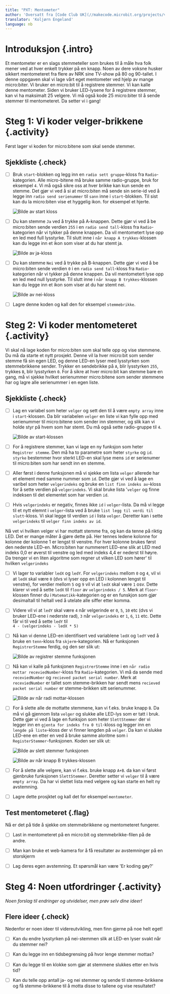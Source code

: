 ```yaml
---
title: "PXT: Mentometer"
author: 'Oversatt fra [Code Club UK](//makecode.microbit.org/projects/voting-machine)'
translator: 'Koljørn Engeland'
language: nb
---
```



# Introduksjon {.intro}

Et mentometer er en slags stemmeteller som brukes til å måle hva folk mener ved
at hver enkelt trykker på en knapp. Noen av dere voksne husker sikkert mentometeret 
fra flere av NRK sine TV-show på 80 og 90-tallet. I denne oppgaven skal vi lage 
vårt eget mentometer ved hjelp av mange micro:biter. Vi bruker en micro:bit til 
å registrere stemmer. Vi kan kalle denne mentometer. Siden vi bruker LED-lysene 
for å registrere stemmer, kan vi ha maksimalt 25 velgere. Vi må også kode 25 
micro:biter til å sende stemmer til mentometeret. Da setter vi i gang!


# Steg 1: Vi koder velger-brikkene {.activity}

Først lager vi koden for micro:bitene som skal sende stemmer. 

## Sjekkliste {.check}

- [ ] Bruk `start`-blokken og legg inn en `radio sett gruppe`-kloss fra 
`Radio`-kategorien. Alle micro-bitene må bruke samme radio-gruppe, bruk 
for eksempel `4`. Vi må også sikre oss at hver brikke kan kun sende en 
stemme. Det gjør vi ved å si at micro:biten må sende sin serie-id ved å 
legge inn `radio send serienummer` til `sann` inne i `start`-blokken. 
Til sist kan du la micro:biten vise et hyggelig ikon. for eksempel et 
hjerte.

	![Bilde av start kloss](start_mentometer.png)

- [ ] Du kan stemme `Ja` ved å trykke på A-knappen. Dette gjør vi ved
å be micro:biten sende verdien `255` i en `radio send tall`-kloss fra 
`Radio`-kategorien når vi tykker på denne knappen. Da vil mentometert 
lyse opp en led med full lysstyrke. Til slutt inne i 
`når knapp A trykkes`-klossen kan du legge inn et ikon som viser at du 
har stemt ja.

	![Bilde av ja-kloss](stem_ja.png)

- [ ] Du kan stemme `Nei` ved å trykke på B-knappen. Dette gjør vi ved
å be micro:biten sende verdien `0` i en `radio send tall`-kloss fra 
`Radio`-kategorien når vi tykker på denne knappen. Da vil mentometert 
lyse opp en led med null lysstyrke. Til slutt inne i 
`når knapp B trykkes`-klossen kan du legge inn et ikon som viser at du 
har stemt nei.

	![Bilde av nei-kloss](stem_nei.png)

- [ ] Lagre denne koden og kall den for eksempel `stemmebrikke`. 

# Steg 2: Vi koder mentometeret {.activity}

Vi skal nå lage koden for micro:biten som skal telle opp og vise stemmene.
Du må da starte et nytt prosjekt. 
Denne vil la hver micro:bit som sender stemme få sin egen LED, og denne 
LED-en lyser med lysstyrken som stemmebrikkene sender. Trykker en sendebrikke
på `A`, blir lysstyrken `255`, trykkes `B`, blir lysstyrken `0`. 
For å sikre at hver micro:bit kan stemme bare en gang, må 
vi sjekke hvilket serienummer micro:bitene som sender stemmene har og lagre
alle serienummer i en egen liste.

## Sjekkliste {.check}

- [ ] Lag en variabel som heter `velger` og sett den til å være `empty array` 
inne i `start`-klossen. Da blir variabelen `velger` en liste vi kan fylle opp 
med serienummer til micro:bitene som sender inn stemmer, og slik kan vi holde 
styr på hvem som har stemt. Du må også sette radio-gruppe til `4`.  

	![Bilde av start-klossen](start.png)
 
- [ ] For å registrere stemmer, kan vi lage en ny funksjon som heter 
`Registrer stemme`. Den må ha to parametre som heter `styrke` og `id`. 
`styrke` bestemmer hvor sterkt LED-en skal lyse mens `id` er serienumer
til micro:biten som har sendt inn en stemme.

- [ ] Aller først i denne funksjonen må vi sjekke om lista `velger` allerede 
har et element med samme nummer som `id`. Dette gjør vi ved å lage en 
varibel som heter `velgerindeks` og bruke en `list finn indeks av`-kloss for 
å sette verdien på `velgerindeks`. Vi skal bruke lista '`velger` og finne 
indeksen til det elementet som har verdien `id`.

- [ ] Hvis `velgerindeks` er negativ, finnes ikke `id` i `velger`-lista. Da 
må vi legge til et nytt elemnt i `velger`-lista ved å bruke 
`list legg til verdi til slutt`-kloss. Vi skal legge til verdien `id` 
i lista `velger`. Deretter kan i sette `velgerindeks` til 
`velger finn indeks av id`.
 
Nå vet vi hvilken velger vi har mottatt stemme fra, og kan da tenne på 
riktig LED. Det er mange måter å gjøre dette på. Her tennes ledene kolonne 
for kolonne der kolonne 1 er lengst til venstre. For hver kolonne brukes 
først den nederste LED-en. Micro:biten har nummerert LED-ene slik at LED
med indeks 0,0 er øverst til venstre og led med indeks 4,4 er nederst til 
høyre. Da trenger vi en liten algoritme som regner ut vilken LED som hører'
til hvilken `velgerindeks`

- [ ] Vi lager to variabler `ledX` og `ledY`. For `velgerindeks` mellom `0` 
og `4`, vil vi at `ledX` skal være `0` (dvs vi lyser opp en LED i kolonnen 
lengst til venstre), for verdier mellom `5` og `9` vil vi at `ledX` skal 
være `1` osv. Dette klarer vi ved å sette `ledX` til `floor` av 
`velgerindeks / 5`. Merk at `floor`-klossen finner du i `Matematikk`-kategorien 
og er en funskjon som gjør desimaltall til heltall ved å utelate alle siffer 
etter komma.

- [ ] Videre vil vi at `ledY` skal være `4` når velgerinde er `0`, `5`, 
`10` etc (dvs vi bruker LED-ene i nederste rad), `3` når `velgerindeks` 
er `1`, `6`, `11` etc. Dette får vi til ved å sette `ledY` til  
`4 - (velgerindeks - ledX * 5)`

 - [ ] Nå kan vi denne LED-en identifisert ved variablene `ledX` og `ledY`
 ved å bruke en `tenn`-kloss fra `skjerm`-kategorien. Nå er funksjonen
`RegistrerStemme` ferdig, og den ser slik ut:

	![Bilde av registrer stemme funksjonen](registrer_stemme.png) 

 - [ ] Nå kan vi kalle på funksjonen `RegistrerStemme` inne i en 
`når radio mottar receviedNumber`-kloss fra `Radio`-kategorien. 
Vi må da sende med `receviedNumber` og 
`recieved packet serial number`. Merk at `receviedNumber` er tallet som
stemme-brikken har sendt mens `recieved packet serial number` er 
stemme-brikken sitt serienummer.

	![Bilde av når radi mottar-klossen](motta_stemmer.png) 

- [ ] For å slette alle de mottatte stemmene, kan vi f.eks. bruke knapp `B`. 
Da må vi gå gjennom lista `velger` og slukke alle LED-lys som er tatt i bruk.
Dette gjør vi ved å lage en funksjon som heter `SlettStemmer` der vi legger 
inn en `gjenta for indeks fra 0 til`-kloss og legger inn en 
`lengde på liste`-kloss der vi finner lengden på `velger`. Da kan vi slukke
LED-ene en etter en ved å bruke samme aloritme som i 
`RegisterStemmer`-funksjonen. Koden ser slik ut:

	![Bilde av slett stemmer funksjonen](slett_stemmer.png) 

	![Bilde av når knapp B trykkes-klossen](knappB.png) 

- [ ] For å slette alle velgere, kan vi f.eks. bruke knapp `A+B`. 
da kan vi først gjenbruke funksjonen `SlettStemmer`. Deretter setter vi
`velger` til å være `empty array`. Da har vi slettet lista med velgere 
og kan starte en helt ny avstemning.

- [ ] Lagre dette prosjktet og kall det for eksempel `mentometer`. 


## Test mentometeret {.flag}

Nå er det på tide å sjekke om stemmebrikkene og mentometeret fungerer. 

- [ ] Last in mentometeret på en micro:bit og stemmebrikke-filen på de andre.

- [ ] Man kan bruke et web-kamera for å få resultater av avstemninger på en storskjerm

- [ ] Lag deres egen avstemning. Et spørsmål kan være 'Er koding gøy?'


# Steg 4: Noen utfordringer {.activity}

*Noen forslag til endringer og utvidelser, men prøv selv dine ideer!*

## Flere ideer {.check}

Nedenfor er noen 
ideer til videreutvikling, men finn gjerne på noe helt eget!

- [ ] Kan du endre lysstyrken på nei-stemmen slik at LED-en lyser svakt når du 
stemmer nei?

- [ ] Kan du legge inn en tidsbegrensing på hvor lenge stemmer mottas?

- [ ] Kan du legge til en klokke som gjør at stemmene slukkes etter en hvis tid?

- [ ] Kan du telle opp antall ja- og nei stemmer og sende til stemme-brikkene
og få stemme-brikkene til å motta disse to tallene og vise resultatet?





